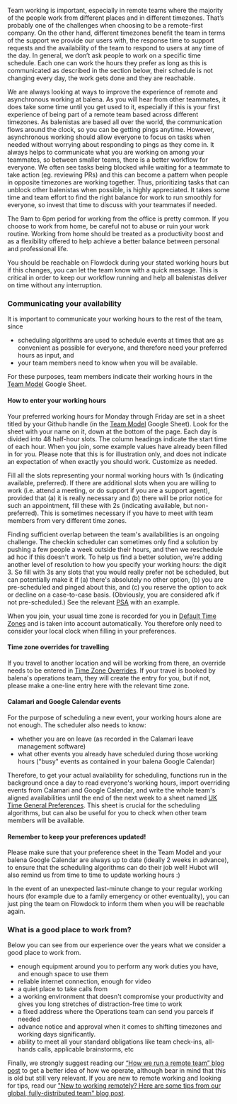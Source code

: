 Team working is important, especially in remote teams where the majority of the people work from different places and in different timezones. That’s probably one of the challenges when choosing to be a remote-first company. On the other hand, different timezones benefit the team in terms of the support we provide our users with, the response time to support requests and the availability of the team to respond to users at any time of the day. In general, we don’t ask people to work on a specific time schedule. Each one can work the hours they prefer as long as this is communicated as described in the section below, their schedule is not changing every day, the work gets done and they are reachable. 

We are always looking at ways to improve the experience of remote and asynchronous working at balena. As you will hear from other teammates, it does take some time until you get used to it, especially if this is your first experience of being part of a remote team based across different timezones. As balenistas are based all over the world, the communication flows around the clock, so you can be getting pings anytime. However, asynchronous working should allow everyone to focus on tasks when needed without worrying about responding to pings as they come in. It always helps to communicate what you are working on among your teammates, so between smaller teams, there is a better workflow for everyone. We often see tasks being blocked while waiting for a teammate to take action (eg. reviewing PRs) and this can become a pattern when people in opposite timezones are working together. Thus, prioritizing tasks that can unblock other balenistas when possible, is highly appreciated. It takes some time and team effort to find the right balance for work to run smoothly for everyone, so invest that time to discuss with your teammates if needed. 

The 9am to 6pm period for working from the office is pretty common. If you choose to work from home, be careful not to abuse or ruin your work routine. Working from home should be treated as a productivity boost and as a flexibility offered to help achieve a better balance between personal and professional life. 

You should be reachable on Flowdock during your stated working hours but if this changes, you can let the team know with a quick message. This is critical in order to keep our workflow running and help all balenistas deliver on time without any interruption.

### Communicating your availability

It is important to communicate your working hours to the rest of the team, since

* scheduling algorithms are used to schedule events at times that are as convenient as possible for everyone, and therefore need your preferred hours as input, and
* your team members need to know when you will be available.

For these purposes, team members indicate their working hours in the [Team Model](https://docs.google.com/spreadsheets/d/1m1Ln8lfcMaUngbEsaQdbz1Dtts4e8HBj9XsMqBwTeXM/edit#gid=404458414) Google Sheet.

#### How to enter your working hours

Your preferred working hours for Monday through Friday are set in a sheet titled by your Github handle (in the [Team Model](https://docs.google.com/spreadsheets/d/1m1Ln8lfcMaUngbEsaQdbz1Dtts4e8HBj9XsMqBwTeXM/edit#gid=404458414) Google Sheet). Look for the sheet with your name on it, down at the bottom of the page.  Each day is divided into 48 half-hour slots. The column headings indicate the start time of each hour. When you join, some example values have already been filled in for you. Please note that this is for illustration only, and does not indicate an expectation of when exactly you should work. Customize as needed.

Fill all the slots representing your normal working hours with 1s (indicating available, preferred). If there are additional slots when you are willing to work (i.e. attend a meeting, or do support if you are a support agent), provided that (a) it is really necessary and (b) there will be prior notice for such an appointment, fill these with 2s (indicating available, but non-preferred). This is sometimes necessary if you have to meet with team members from very different time zones. 

Finding sufficient overlap between the team's availabilities is an ongoing challenge. The checkin scheduler can sometimes only find a solution by pushing a few people a week outside their hours, and then we reschedule ad hoc if this doesn't work. To help us find a better solution, we're adding another level of resolution to how you specify your working hours: the digit 3. So fill with 3s any slots that you would really prefer not be scheduled, but can potentially make it if (a) there's absolutely no other option, (b) you are pre-scheduled and pinged about this, and (c) you reserve the option to ack or decline on a case-to-case basis. (Obviously, you are considered afk if not pre-scheduled.) See the relevant [PSA](https://www.flowdock.com/app/rulemotion/t-process/threads/__s09UzVZMrkhd4nC7mY4W-5E9O) with an example. 

When you join, your usual time zone is recorded for you in [Default Time Zones](https://docs.google.com/spreadsheets/d/1m1Ln8lfcMaUngbEsaQdbz1Dtts4e8HBj9XsMqBwTeXM/edit#gid=2094979175) and is taken into account automatically. You therefore only need to consider your local clock when filling in your preferences.

#### Time zone overrides for travelling

If you travel to another location and will be working from there, an override needs to be entered in [Time Zone Overrides](https://docs.google.com/spreadsheets/d/1m1Ln8lfcMaUngbEsaQdbz1Dtts4e8HBj9XsMqBwTeXM/edit#gid=890329460). If your travel is booked by balena's operations team, they will create the entry for you, but if not, please make a one-line entry here with the relevant time zone.

#### Calamari and Google Calendar events

For the purpose of scheduling a new event, your working hours alone are not enough. The scheduler also needs to know:

- whether you are on leave (as recorded in the Calamari leave management software)
- what other events you already have scheduled during those working hours ("busy" events as contained in your balena Google Calendar)

Therefore, to get your actual availability for scheduling, functions run in the background once a day to read everyone's working hours, import overriding events from Calamari and Google Calendar, and write the whole team's aligned availabilities until the end of the next week to a sheet named [UK Time General Preferences](https://docs.google.com/spreadsheets/d/1m1Ln8lfcMaUngbEsaQdbz1Dtts4e8HBj9XsMqBwTeXM/edit#gid=142027874). This sheet is crucial for the scheduling algorithms, but can also be useful for you to check when other team members will be available.

#### Remember to keep your preferences updated!

Please make sure that your preference sheet in the Team Model and your balena Google Calendar are always up to date (ideally 2 weeks in advance), to ensure that the scheduling algorithms can do their job well! Hubot will also remind us from time to time to update working hours :)

In the event of an unexpected last-minute change to your regular working hours (for example due to a family emergency or other eventuality), you can just ping the team on Flowdock to inform them when you will be reachable again.

### What is a good place to work from?

Below you can see from our experience over the years what we consider a good place to work from. 
- enough equipment around you to perform any work duties you have, and enough space to use them
- reliable internet connection, enough for video
- a quiet place to take calls from
- a working environment that doesn't compromise your productivity and gives you long stretches of distraction-free time to work
- a fixed address where the Operations team can send you parcels if needed
- advance notice and approval when it comes to shifting timezones and working days significantly.
- ability to meet all your standard obligations like team check-ins, all-hands calls, applicable brainstorms, etc

Finally, we strongly suggest reading our [“How we run a remote team” blog post](https://resin.io/blog/how-we-run-a-remote-team/) to get a better idea of how we operate, although bear in mind that this is old but still very relevant. If you are new to remote working and looking for tips, read our ["New to working remotely? Here are some tips from our global, fully-distributed team" blog post](https://www.balena.io/blog/new-to-working-remotely-here-are-some-tips-from-our-global-fully-distributed-team/).